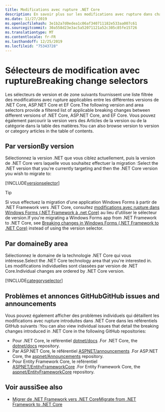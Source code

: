 ```yaml
---
title: Modifications avec rupture .NET Core
description: En savoir plus sur les modifications avec rupture dans chaque version de .NET Core.
ms.date: 11/27/2019
ms.openlocfilehash: 3e1b2a7d0edea1c06af340711182e533aa007c61
ms.sourcegitcommit: 30a558d23e3ac5a52071121a52c305c85fe15726
ms.translationtype: MT
ms.contentlocale: fr-FR
ms.lasthandoff: 12/25/2019
ms.locfileid: "75343728"
---
```

# <a name="breaking-change-selectors"></a><span data-ttu-id="d6229-103">Sélecteurs de modification avec rupture</span><span class="sxs-lookup"><span data-stu-id="d6229-103">Breaking change selectors</span></span>

<span data-ttu-id="d6229-104">Les sélecteurs de version et de zone suivants fournissent une liste filtrée des modifications avec rupture applicables entre les différentes versions de .NET Core, ASP.NET Core et EF Core.</span><span class="sxs-lookup"><span data-stu-id="d6229-104">The following version and area selectors provide a filtered list of applicable breaking changes between different versions of .NET Core, ASP.NET Core, and EF Core.</span></span> <span data-ttu-id="d6229-105">Vous pouvez également parcourir la version vers des Articles de la version ou de la catégorie dans la table des matières.</span><span class="sxs-lookup"><span data-stu-id="d6229-105">You can also browse version to version or category articles in the table of contents.</span></span>

## <a name="by-version"></a><span data-ttu-id="d6229-106">Par version</span><span class="sxs-lookup"><span data-stu-id="d6229-106">By version</span></span>

<span data-ttu-id="d6229-107">Sélectionnez la version .NET que vous ciblez actuellement, puis la version de .NET Core vers laquelle vous souhaitez effectuer la migration :</span><span class="sxs-lookup"><span data-stu-id="d6229-107">Select the .NET version that you're currently targeting and then the .NET Core version you wish to migrate to:</span></span>

[!INCLUDE[versionselector](~/includes/core-changes/versionselector.md)]

> [!TIP]
> <span data-ttu-id="d6229-108">Si vous effectuez la migration d’une application Windows Forms à partir de .NET Framework vers .NET Core, consultez [modifications avec rupture dans Windows Forms (.NET Framework à .net Core)](../porting/winforms-breaking-changes.md) au lieu d’utiliser le sélecteur de version.</span><span class="sxs-lookup"><span data-stu-id="d6229-108">If you're migrating a Windows Forms app from .NET Framework to .NET Core, see [Breaking changes in Windows Forms (.NET Framework to .NET Core)](../porting/winforms-breaking-changes.md) instead of using the version selector.</span></span>

## <a name="by-area"></a><span data-ttu-id="d6229-109">Par domaine</span><span class="sxs-lookup"><span data-stu-id="d6229-109">By area</span></span>

<span data-ttu-id="d6229-110">Sélectionnez le domaine de la technologie .NET Core qui vous intéresse.</span><span class="sxs-lookup"><span data-stu-id="d6229-110">Select the .NET Core technology area that you're interested in.</span></span> <span data-ttu-id="d6229-111">Les modifications individuelles sont classées par version de .NET Core.</span><span class="sxs-lookup"><span data-stu-id="d6229-111">Individual changes are ordered by .NET Core version.</span></span>

[!INCLUDE[categoryselector](~/includes/core-changes/categoryselector.md)]

## <a name="github-issues-and-announcements"></a><span data-ttu-id="d6229-112">Problèmes et annonces GitHub</span><span class="sxs-lookup"><span data-stu-id="d6229-112">GitHub issues and announcements</span></span>

<span data-ttu-id="d6229-113">Vous pouvez également afficher des problèmes individuels qui détaillent les modifications avec rupture introduites dans .NET Core dans les référentiels GitHub suivants :</span><span class="sxs-lookup"><span data-stu-id="d6229-113">You can also view individual issues that detail the breaking changes introduced in .NET Core in the following GitHub repositories:</span></span>

- <span data-ttu-id="d6229-114">Pour .NET Core, le référentiel [dotnet/docs](https://github.com/dotnet/docs/issues?q=is%3Aissue+label%3Abreaking-change) .</span><span class="sxs-lookup"><span data-stu-id="d6229-114">For .NET Core, the [dotnet/docs](https://github.com/dotnet/docs/issues?q=is%3Aissue+label%3Abreaking-change) repository.</span></span>
- <span data-ttu-id="d6229-115">Par ASP.NET Core, le référentiel [ASPNET/announcements](https://github.com/aspnet/Announcements/issues?q=is%3Aissue+is%3Aopen+label%3A%22Breaking+change%22+label%3A3.0.0) .</span><span class="sxs-lookup"><span data-stu-id="d6229-115">For ASP.NET Core, the [aspnet/Announcements](https://github.com/aspnet/Announcements/issues?q=is%3Aissue+is%3Aopen+label%3A%22Breaking+change%22+label%3A3.0.0) repository.</span></span>
- <span data-ttu-id="d6229-116">Pour Entity Framework Core, le référentiel [ASPNET/EntityFrameworkCore](https://github.com/aspnet/EntityFrameworkCore/issues?q=is%3Aopen+is%3Aissue+label%3Abreaking-change) .</span><span class="sxs-lookup"><span data-stu-id="d6229-116">For Entity Framework Core, the [aspnet/EntityFrameworkCore](https://github.com/aspnet/EntityFrameworkCore/issues?q=is%3Aopen+is%3Aissue+label%3Abreaking-change) repository.</span></span>

## <a name="see-also"></a><span data-ttu-id="d6229-117">Voir aussi</span><span class="sxs-lookup"><span data-stu-id="d6229-117">See also</span></span>

- [<span data-ttu-id="d6229-118">Migrer de .NET Framework vers .NET Core</span><span class="sxs-lookup"><span data-stu-id="d6229-118">Migrate from .NET Framework to .NET Core</span></span>](../porting/index.md)
